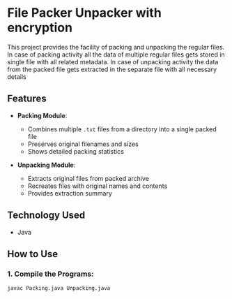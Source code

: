 # File Packer Unpacker with encryption

This project provides the facility of packing and unpacking the regular files.
In case of packing activity all the data of multiple regular files gets stored in single file with all
related metadata.
In case of unpacking activity the data from the packed file gets extracted in the separate file
with all necessary details

## Features

- **Packing Module**:
  - Combines multiple `.txt` files from a directory into a single packed file
  - Preserves original filenames and sizes
  - Shows detailed packing statistics

- **Unpacking Module**:
  - Extracts original files from packed archive
  - Recreates files with original names and contents
  - Provides extraction summary

## Technology Used
  - Java

## How to Use

### 1. Compile the Programs:
```bash
javac Packing.java Unpacking.java
